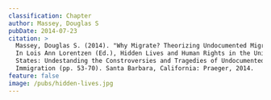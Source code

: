 ```yaml
---
classification: Chapter
author: Massey, Douglas S
pubDate: 2014-07-23
citation: >
  Massey, Douglas S. (2014). "Why Migrate? Theorizing Undocumented Migration."
  In Lois Ann Lorentzen (Ed.), Hidden Lives and Human Rights in the United
  States: Undestanding the Constroversies and Tragedies of Undocumented
  Immigration (pp. 53-70). Santa Barbara, California: Praeger, 2014.
feature: false
image: /pubs/hidden-lives.jpg
---
```

